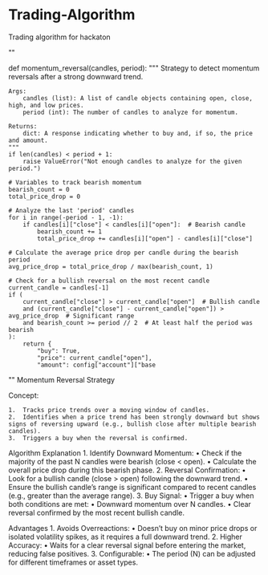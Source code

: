 # Trading-Algorithm
Trading algorithm for hackaton

""


def momentum_reversal(candles, period):
    """
    Strategy to detect momentum reversals after a strong downward trend.
    
    Args:
        candles (list): A list of candle objects containing open, close, high, and low prices.
        period (int): The number of candles to analyze for momentum.
    
    Returns:
        dict: A response indicating whether to buy and, if so, the price and amount.
    """
    if len(candles) < period + 1:
        raise ValueError("Not enough candles to analyze for the given period.")
    
    # Variables to track bearish momentum
    bearish_count = 0
    total_price_drop = 0

    # Analyze the last 'period' candles
    for i in range(-period - 1, -1):
        if candles[i]["close"] < candles[i]["open"]:  # Bearish candle
            bearish_count += 1
            total_price_drop += candles[i]["open"] - candles[i]["close"]
    
    # Calculate the average price drop per candle during the bearish period
    avg_price_drop = total_price_drop / max(bearish_count, 1)

    # Check for a bullish reversal on the most recent candle
    current_candle = candles[-1]
    if (
        current_candle["close"] > current_candle["open"]  # Bullish candle
        and (current_candle["close"] - current_candle["open"]) > avg_price_drop  # Significant range
        and bearish_count >= period // 2  # At least half the period was bearish
    ):
        return {
            "buy": True,
            "price": current_candle["open"],
            "amount": config["account"]["base

""
Momentum Reversal Strategy

Concept:

	1.	Tracks price trends over a moving window of candles.
	2.	Identifies when a price trend has been strongly downward but shows signs of reversing upward (e.g., bullish close after multiple bearish candles).
	3.	Triggers a buy when the reversal is confirmed.

Algorithm Explanation
	1.	Identify Downward Momentum:
	•	Check if the majority of the past N candles were bearish (close < open).
	•	Calculate the overall price drop during this bearish phase.
	2.	Reversal Confirmation:
	•	Look for a bullish candle (close > open) following the downward trend.
	•	Ensure the bullish candle’s range is significant compared to recent candles (e.g., greater than the average range).
	3.	Buy Signal:
	•	Trigger a buy when both conditions are met:
	•	Downward momentum over N candles.
	•	Clear reversal confirmed by the most recent bullish candle.

    
Advantages
	1.	Avoids Overreactions:
	•	Doesn’t buy on minor price drops or isolated volatility spikes, as it requires a full downward trend.
	2.	Higher Accuracy:
	•	Waits for a clear reversal signal before entering the market, reducing false positives.
	3.	Configurable:
	•	The period (N) can be adjusted for different timeframes or asset types.
